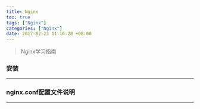 ```yaml
---
title: Nginx
toc: true
tags: ["Nginx"]
categories: ["Nginx"]
date: 2017-02-23 11:16:28 +08:00
---
```

> Nginx学习指南  

<!--more-->

### 安装
---

### nginx.conf配置文件说明
---
